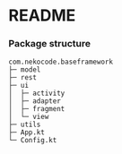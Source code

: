 # README

### Package structure
```
com.nekocode.baseframework
├─ model
├─ rest
├─ ui
│  ├─ activity
│  ├─ adapter
│  ├─ fragment
│  └─ view
├─ utils
├─ App.kt
└─ Config.kt
```